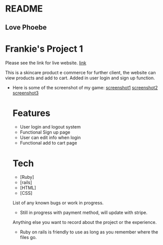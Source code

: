 # README

## Love Phoebe 

# Frankie's Project 1

Please see the link for live website.
[link](https://glacial-earth-66043.herokuapp.com/)

This is a skincare product e commerce for further client, the website can view products and add to cart. Added in user login and sign up function. 

- Here is some of the screenshot of my game: 
  [screenshot1](screenshots/ScreenShot1.png)
  [screenshot2](screenshots/ScreenShot2.png)
  [screenshot3](screenshots/ScreenShot3.png)

  # Features
  - User login and logout system
  - Functional Sign up page
  - User can edit info when login
  - Functional add to cart page

  # Tech
  - [Ruby] 
  - [rails] 
  - [HTML] 
  - [CSS]

  List of any known bugs or work in progress.
  - Still in progress with payment method, will update with stripe.

  Anything else you want to record about the project or the experience.
  - Ruby on rails is friendly to use as long as you remember where the files go.  